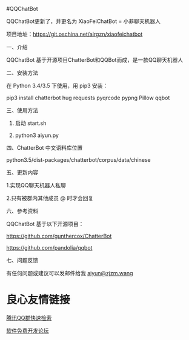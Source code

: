 #QQChatBot

QQChatBot更新了，并更名为 XiaoFeiChatBot = 小菲聊天机器人
   
项目地址：https://git.oschina.net/airgzn/xiaofeichatbot


一、介绍

QQChatBot 基于开源项目ChatterBot和QQBot而成，是一款QQ聊天机器人

二、安装方法

在 Python 3.4/3.5 下使用，用 pip3 安装：

pip3 install chatterbot hug requests pyqrcode pypng Pillow qqbot

三、使用方法

1. 启动 start.sh

2. python3 aiyun.py

四、ChatterBot 中文语料库位置

python3.5/dist-packages/chatterbot/corpus/data/chinese

五、更新内容

1.实现QQ聊天机器人私聊

2.只有被群内其他成员 @ 时才会回复

六、参考资料

QQChatBot 基于以下开源项目：

https://github.com/gunthercox/ChatterBot

https://github.com/pandolia/qqbot

七、问题反馈

有任何问题或建议可以发邮件给我 aiyun@zjzm.wang 


 # 良心友情链接

[腾讯QQ群快速检索](http://u.720life.cn/s/8cf73f7c)

[软件免费开发论坛](http://u.720life.cn/s/bbb01dc0)